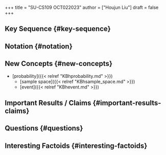 +++
title = "SU-CS109 OCT022023"
author = ["Houjun Liu"]
draft = false
+++

## Key Sequence {#key-sequence}


## Notation {#notation}


## New Concepts {#new-concepts}

-   [probability]({{< relref "KBhprobability.md" >}})
    -   [sample space]({{< relref "KBhsample_space.md" >}})
    -   [event]({{< relref "KBhevent.md" >}})


## Important Results / Claims {#important-results-claims}


## Questions {#questions}


## Interesting Factoids {#interesting-factoids}
